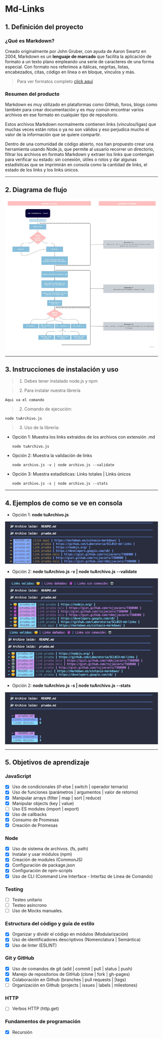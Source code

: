 # Md-Links

## 1. Definición del proyecto

### ¿Qué es Markdown?

Creado originalmente por John Gruber, con ayuda de Aaron Swartz en 2004,  Markdown es un **lenguaje de marcado** que facilita la aplicación de formato a un texto plano empleando una serie de caracteres de una forma especial. Con formato nos referimos a itálicas, negritas, listas, encabezados, citas, código en línea o en bloque, vínculos y más.

> Para ver formatos completo [click aquí](https://markdown.es/sintaxis-markdown/)

### Resumen del producto
Markdown es muy utilizado en plataformas como GitHub, foros, blogs como también para crear documentación y es muy común encontrar varios archivos en ese formato en cualquier tipo de repositorio.

Estos archivos Markdown normalmente contienen links (vínculos/ligas) que muchas veces están rotos o ya no son válidos y eso perjudica mucho el valor de la información que se quiere compartir.

Dentro de una comunidad de código abierto, nos han propuesto crear una herramienta usando Node.js, que permite al usuario recorrer un directorio, filtrar los archivos en formato Markdown y extraer los links que contengan para verificar su estado: sin conexión, útiles o rotos y dar algunas estadísticas que se imprimirán en consola como la cantidad de links, el estado de los links y los links únicos.

***

## 2. Diagrama de flujo

![Flujo](./imagenes/Flujo.jpg)

***

## 3. Instrucciones de instalación y uso

> 1. Debes tener instalado node.js y npm

> 2. Para instalar nuestra librería

    Aqui va el comando

> 2. Comando de ejecución:

    node tuArchivo.js

> 3. Uso de la librería:

* Opción 1: Muestra los links extraidos de los archivos con extensión .md

      node tuArchivo.js

* Opción 2: Muestra la validación de links

      node archivo.js -v | node archivo.js --validate

* Opción 3: Muestra estadísticas: Links totales | Links únicos

      node archivo.js -s | node archivo.js --stats

***


## 4. Ejemplos de como se ve en consola

* Opción 1: **node tuArchivo.js**

![Links](./imagenes/1.png)

* Opción 2: **node tuArchivo.js -v | node tuArchivo.js --validate**

![Validación](./imagenes/2.png)
![Validación](./imagenes/3.png)

* Opción 2: **node tuArchivo.js -s | node tuArchivo.js --stats**

![Flujo](./imagenes/4.png)

***

## 5. Objetivos de aprendizaje

### JavaScript

* [x] Uso de condicionales (if-else | switch | operador ternario)
* [x] Uso de funciones (parámetros | argumentos | valor de retorno)
* [x] Manipular arrays (filter | map | sort | reduce)
* [x] Manipular objects (key | value)
* [ ] Uso ES modules (import | export)
* [x] Uso de callbacks
* [x] Consumo de Promesas
* [x] Creación de Promesas

### Node

* [x] Uso de sistema de archivos. (fs, path)
* [x] Instalar y usar módulos (npm)
* [x] Creación de modules (CommonJS)
* [x] Configuración de package.json
* [x] Configuración de npm-scripts
* [x] Uso de CLI (Command Line Interface - Interfaz de Línea de Comando)

### Testing

* [ ] Testeo unitario
* [ ] Testeo asíncrono
* [ ] Uso de Mocks manuales.

### Estructura del código y guía de estilo

* [x] Organizar y dividir el código en módulos (Modularización)
* [x] Uso de identificadores descriptivos (Nomenclatura | Semántica)
* [x] Uso de linter (ESLINT)

### Git y GitHub

* [x] Uso de comandos de git (add | commit | pull | status | push)
* [x] Manejo de repositorios de GitHub (clone | fork | gh-pages)
* [x] Colaboración en Github (branches | pull requests | |tags)
* [ ] Organización en Github (projects | issues | labels | milestones)

### HTTP

* [ ] Verbos HTTP (http.get)

### Fundamentos de programación

* [x] Recursión
